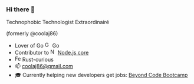 ### Hi there 👋

<!--
**solderjs/solderjs** is a ✨ _special_ ✨ repository because its `README.md` (this file) appears on your GitHub profile.
-->

Technophobic Technologist Extraordinairé

(formerly @coolaj86)

- Lover of Go <img src="https://golang.org/favicon.ico" alt="Golang favicon" width="16" /> Go
- Contributor to <img src="https://nodejs.org/static/images/favicons/favicon.ico" alt="Node.js favicon" width="16" /> [Node.js core](https://github.com/nodejs/node/commits?author=solderjs)
- <img src="https://rustacean.net/favicon.png" alt="Ferris (Rust Mascot) favicon" width="16" /> Rust-curious
- 📫 coolaj86@gmail.com
- 🎓 Currently helping new developers get jobs: [Beyond Code Bootcamp](https://beyondcodebootcamp.com)
